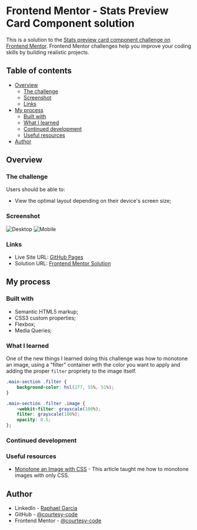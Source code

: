 # Frontend Mentor - Stats Preview Card Component solution

This is a solution to the [Stats preview card component challenge on Frontend Mentor](https://www.frontendmentor.io/challenges/stats-preview-card-component-8JqbgoU62). Frontend Mentor challenges help you improve your coding skills by building realistic projects. 

## Table of contents

- [Overview](#overview)
  - [The challenge](#the-challenge)
  - [Screenshot](#screenshot)
  - [Links](#links)
- [My process](#my-process)
  - [Built with](#built-with)
  - [What I learned](#what-i-learned)
  - [Continued development](#continued-development)
  - [Useful resources](#useful-resources)
- [Author](#author)


## Overview

### The challenge

Users should be able to:

- View the optimal layout depending on their device's screen size;

### Screenshot

![Desktop](https://i.imgur.com/L4ioll5.png)
![Mobile](https://i.imgur.com/7R9dhZ5.png)

### Links

- Live Site URL: [GitHub Pages](https://courtesy-code.github.io/StatsPreviewCardComponent/) 
- Solution URL: [Frontend Mentor Solution](https://www.frontendmentor.io/solutions/solution-desktop-first-using-html-and-css-only-t1iyRoX53)


## My process

### Built with

- Semantic HTML5 markup;
- CSS3 custom properties;
- Flexbox;
- Media Queries;

### What I learned

One of the new things I learned doing this challenge was how to monotone an image, using a "filter" container with the color you want to apply and adding the proper `filter` propriety to the image itself.

```css
.main-section .filter {
    background-color: hsl(277, 55%, 51%);
}

.main-section .filter .image {
    -webkit-filter: grayscale(100%);
    filter: grayscale(100%);
    opacity: 0.5;
};
```

### Continued development



### Useful resources

- [Monotone an Image with CSS](https://css-tricks.com/snippets/css/monotone-image-css/) - This article taught me how to monotone images with only CSS.

## Author

- LinkedIn - [Raphael Garcia](https://www.linkedin.com/in/pro-raphael-garcia/)
- GitHub - [@courtesy-code](https://github.com/courtesy-code)
- Frontend Mentor - [@courtesy-code](https://www.frontendmentor.io/profile/courtesy-code)
